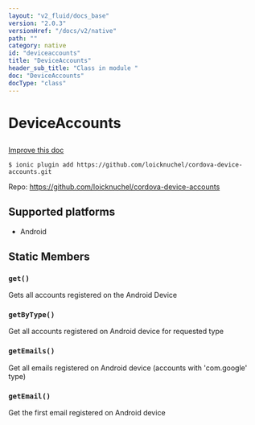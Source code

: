 ```yaml
---
layout: "v2_fluid/docs_base"
version: "2.0.3"
versionHref: "/docs/v2/native"
path: ""
category: native
id: "deviceaccounts"
title: "DeviceAccounts"
header_sub_title: "Class in module "
doc: "DeviceAccounts"
docType: "class"
---
```









<h1 class="api-title">

  
  DeviceAccounts
  

  

  

</h1>

<a class="improve-v2-docs" href="http://github.com/driftyco/ionic-native/edit/master/src/plugins/deviceaccounts.ts#L0">
  Improve this doc
</a>





<!-- decorators -->


<pre><code>$ ionic plugin add https://github.com/loicknuchel/cordova-device-accounts.git</code></pre>
<p>Repo:
  <a href="https://github.com/loicknuchel/cordova-device-accounts">
    https://github.com/loicknuchel/cordova-device-accounts
  </a>
</p>

<!-- description -->



<!-- @platforms tag -->
<h2>Supported platforms</h2>

<ul>
  <li>Android</li>
  </ul>

<!-- @platforms tag end -->


<!-- @usage tag -->


<!-- @property tags -->
<h2>Static Members</h2>
<div id="get"></div>
<h3><code>get()</code>
  
</h3>

Gets all accounts registered on the Android Device










<div id="getByType"></div>
<h3><code>getByType()</code>
  
</h3>

Get all accounts registered on Android device for requested type










<div id="getEmails"></div>
<h3><code>getEmails()</code>
  
</h3>

Get all emails registered on Android device (accounts with 'com.google' type)










<div id="getEmail"></div>
<h3><code>getEmail()</code>
  
</h3>

Get the first email registered on Android device











<!-- methods on the class -->

<!-- related link --><!-- end content block -->


<!-- end body block -->

